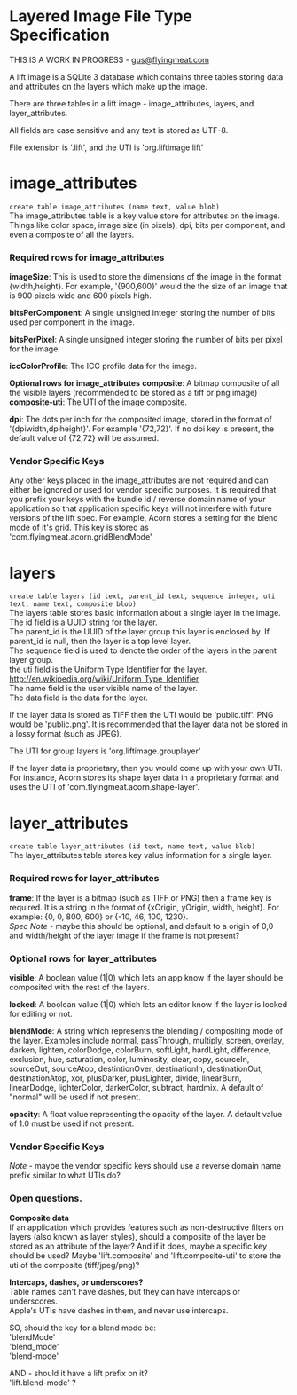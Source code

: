 # Layered Image File Type Specification

THIS IS A WORK IN PROGRESS - gus@flyingmeat.com

A lift image is a SQLite 3 database which contains three tables storing data and attributes on the layers which make up the image.

There are three tables in a lift image - image_attributes, layers, and layer_attributes.

All fields are case sensitive and any text is stored as UTF-8.

File extension is '.lift', and the UTI is 'org.liftimage.lift'

# image_attributes
`create table image_attributes (name text, value blob)`  
The image_attributes table is a key value store for attributes on the image.  Things like color space, image size (in pixels), dpi, bits per component, and even a composite of all the layers.

### Required rows for image_attributes

**imageSize**: This is used to store the dimensions of the image in the format {width,height}.  For example, '{900,600}' would the the size of an image that is 900 pixels wide and 600 pixels high.

**bitsPerComponent**: A single unsigned integer storing the number of bits used per component in the image.

**bitsPerPixel**: A single unsigned integer storing the number of bits per pixel for the image.

**iccColorProfile**: The ICC profile data for the image.

**Optional rows for image_attributes**
**composite**: A bitmap composite of all the visible layers (recommended to be stored as a tiff or png image)
**composite-uti**: The UTI of the image composite.

**dpi**: The dots per inch for the composited image, stored in the format of '{dpiwidth,dpiheight}'.  For example '{72,72}'.
If no dpi key is present, the default value of {72,72} will be assumed.

### Vendor Specific Keys
Any other keys placed in the image_attributes are not required and can either be ignored or used for vendor specific purposes.  It is required that you prefix your keys with the bundle id / reverse domain name of your application so that application specific keys will not interfere with future versions of the lift spec.  For example, Acorn stores a setting for the blend mode of it's grid.  This key is stored as 'com.flyingmeat.acorn.gridBlendMode'


# layers
`create table layers (id text, parent_id text, sequence integer, uti text, name text, composite blob)`  
The layers table stores basic information about a single layer in the image.  
The id field is a UUID string for the layer.  
The parent_id is the UUID of the layer group this layer is enclosed by.  If parent_id is null, then the layer is a top level layer.  
The sequence field is used to denote the order of the layers in the parent layer group.  
the uti field is the Uniform Type Identifier for the layer.  http://en.wikipedia.org/wiki/Uniform_Type_Identifier  
The name field is the user visible name of the layer.  
The data field is the data for the layer.  

If the layer data is stored as TIFF then the UTI would be 'public.tiff'.  PNG would be 'public.png'.  It is recommended that the layer data not be stored in a lossy format (such as JPEG).

The UTI for group layers is 'org.liftimage.grouplayer'

If the layer data is proprietary, then you would come up with your own UTI.  For instance, Acorn stores its shape layer data in a proprietary format and uses the UTI of 'com.flyingmeat.acorn.shape-layer'.

# layer_attributes
`create table layer_attributes (id text, name text, value blob)`  
The layer_attributes table stores key value information for a single layer.

### Required rows for layer_attributes

**frame**: If the layer is a bitmap (such as TIFF or PNG) then a frame key is required.  It is a string in the format of {xOrigin, yOrigin, width, height}.  For example: {0, 0, 800, 600} or {-10, 46, 100, 1230}.  
*Spec Note* - maybe this should be optional, and default to a origin of 0,0 and width/height of the layer image if the frame is not present?

### Optional rows for layer_attributes

**visible**: A boolean value (1|0) which lets an app know if the layer should be composited with the rest of the layers.

**locked**: A boolean value (1|0) which lets an editor know if the layer is locked for editing or not.

**blendMode**: A string which represents the blending / compositing mode of the layer.  Examples include normal, passThrough, multiply, screen, overlay, darken, lighten, colorDodge, colorBurn, softLight, hardLight, difference, exclusion, hue, saturation, color, luminosity, clear, copy, sourceIn, sourceOut, sourceAtop, destintionOver, destinationIn, destinationOut, destinationAtop, xor, plusDarker, plusLighter, divide, linearBurn, linearDodge, lighterColor, darkerColor, subtract, hardmix.  A default of "normal" will be used if not present.

**opacity**: A float value representing the opacity of the layer.  A default value of 1.0 must be used if not present.

### Vendor Specific Keys

*Note* - maybe the vendor specific keys should use a reverse domain name prefix similar to what UTIs do?



### Open questions.

**Composite data**  
If an application which provides features such as non-destructive filters on layers (also known as layer styles), should a composite of the layer be stored as an attribute of the layer?  And if it does, maybe a specific key should be used?  Maybe 'lift.composite' and 'lift.composite-uti' to store the uti of the composite (tiff/jpeg/png)?

**Intercaps, dashes, or underscores?**  
Table names can't have dashes, but they can have intercaps or underscores.  
Apple's UTIs have dashes in them, and never use intercaps.

SO, should the key for a blend mode be:  
'blendMode'  
'blend_mode'  
'blend-mode'  

AND - should it have a lift prefix on it?  
'lift.blend-mode' ?


